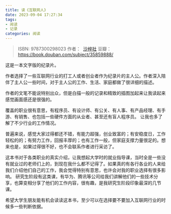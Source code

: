 ```yaml
---
title: 读《互联网人》
date: 2023-09-04 17:27:34
tags: 
- 阅读 
- 记录
categories: 阅读
---
```

> ISBN: 9787300298023
> 作者：  [沙梓社](https://book.douban.com/search/%E6%B2%99%E6%A2%93%E7%A4%BE)
> 豆瓣： https://book.douban.com/subject/35859888/

这是一本文字版的纪录片。

作者选择了一些互联网行业的打工人或者创业者作为纪录片的主人公。作者深入陪伴了主人公一些时间，对于主人公的工作、生活、家庭都做了很详细的描述。

作者的文笔不能说特别出众，但是白描一般的记录和精致的插图加起来让我读起来感觉画面感还是很强的。

覆盖的职业很有意思，有程序员、有设计师、有公关、有人事、有产品经理、有手游、有销售、也包括一些硬件方面的从业者、甚至还有盲人程序员。 让我也多了解了不少行业的工作情况。

普遍来说，感觉大家过得都还不错，有能力超强，创业致富的；有安稳度日，工作轻松的的；有努力工作，回报丰厚的；也有工作一般，但家庭支撑力量很足的。想来也是，如果过得很不好，也不会联系作者进行采访了。

这本书对于各类职业的真实介绍，让我想起大学时的就业指导课，当时全是一些没有就业过的老师们上的，到现在我什么都不记得了。如果真的有各行各业的人来给我们介绍他们自己的工作，我会觉得特别有意思，也许会对我的职业选择有很多影响。 研究生阶段有这类课，有华为、腾讯等公司给我们讲解他们的一些技术分享，也算变相分享了他们的工作内容，很有趣，是我研究生阶段印象最深的几节课。

希望大学生朋友能有机会读读这本书，至少可以在选择要不要加入互联网行业的时候多一些判断依据。
